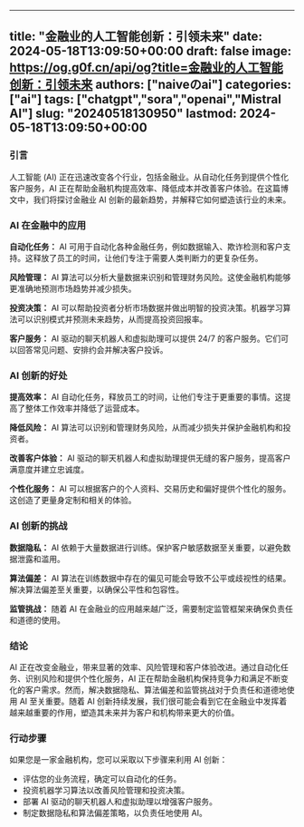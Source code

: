 
---
title: "金融业的人工智能创新：引领未来"
date: 2024-05-18T13:09:50+00:00
draft: false
image: https://og.g0f.cn/api/og?title=金融业的人工智能创新：引领未来
authors: ["naiveのai"]
categories: ["ai"]
tags: ["chatgpt","sora","openai","Mistral AI"]
slug: "20240518130950"
lastmod: 2024-05-18T13:09:50+00:00
---
### 引言

人工智能 (AI) 正在迅速改变各个行业，包括金融业。从自动化任务到提供个性化客户服务，AI 正在帮助金融机构提高效率、降低成本并改善客户体验。在这篇博文中，我们将探讨金融业 AI 创新的最新趋势，并解释它如何塑造该行业的未来。

### AI 在金融中的应用

**自动化任务：** AI 可用于自动化各种金融任务，例如数据输入、欺诈检测和客户支持。这释放了员工的时间，让他们专注于需要人类判断力的更复杂任务。

**风险管理：** AI 算法可以分析大量数据来识别和管理财务风险。这使金融机构能够更准确地预测市场趋势并减少损失。

**投资决策：** AI 可以帮助投资者分析市场数据并做出明智的投资决策。机器学习算法可以识别模式并预测未来趋势，从而提高投资回报率。

**客户服务：** AI 驱动的聊天机器人和虚拟助理可以提供 24/7 的客户服务。它们可以回答常见问题、安排约会并解决客户投诉。

### AI 创新的好处

**提高效率：** AI 自动化任务，释放员工的时间，让他们专注于更重要的事情。这提高了整体工作效率并降低了运营成本。

**降低风险：** AI 算法可以识别和管理财务风险，从而减少损失并保护金融机构和投资者。

**改善客户体验：** AI 驱动的聊天机器人和虚拟助理提供无缝的客户服务，提高客户满意度并建立忠诚度。

**个性化服务：** AI 可以根据客户的个人资料、交易历史和偏好提供个性化的服务。这创造了更量身定制和相关的体验。

### AI 创新的挑战

**数据隐私：** AI 依赖于大量数据进行训练。保护客户敏感数据至关重要，以避免数据泄露和滥用。

**算法偏差：** AI 算法在训练数据中存在的偏见可能会导致不公平或歧视性的结果。解决算法偏差至关重要，以确保公平性和包容性。

**监管挑战：** 随着 AI 在金融业的应用越来越广泛，需要制定监管框架来确保负责任和道德的使用。

### 结论

AI 正在改变金融业，带来显著的效率、风险管理和客户体验改进。通过自动化任务、识别风险和提供个性化服务，AI 正在帮助金融机构保持竞争力和满足不断变化的客户需求。然而，解决数据隐私、算法偏差和监管挑战对于负责任和道德地使用 AI 至关重要。随着 AI 创新持续发展，我们很可能会看到它在金融业中发挥着越来越重要的作用，塑造其未来并为客户和机构带来更大的价值。

### 行动步骤

如果您是一家金融机构，您可以采取以下步骤来利用 AI 创新：

* 评估您的业务流程，确定可以自动化的任务。
* 投资机器学习算法以改善风险管理和投资决策。
* 部署 AI 驱动的聊天机器人和虚拟助理以增强客户服务。
* 制定数据隐私和算法偏差策略，以负责任地使用 AI。